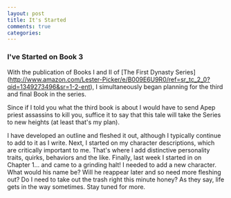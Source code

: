 ```yaml
---
layout: post
title: It's Started
comments: true
categories:
---
```

### I've Started on Book 3

With the publication of Books I and II of [The First Dynasty Series] (http://www.amazon.com/Lester-Picker/e/B009E6U9R0/ref=sr_tc_2_0?qid=1349273496&sr=1-2-ent), I simultaneously began planning for the third and final Book in the series. 

<!--more-->

Since if I told you what the third book is about I would have to send Apep priest assassins to kill you, suffice it to say that this tale will take the Series to new heights (at least that's my plan). 

I have developed an outline and fleshed it out, although I typically continue to add to it as I write. Next, I started on my character descriptions, which are critically important to me. That's where I add distinctive personality traits, quirks, behaviors and the like. Finally, last week I started in on Chapter 1… and came to a grinding halt!  I needed to add a new character. What would his name be? Will he reappear later and so need more fleshing out? Do I need to take out the trash right this minute honey? As they say, life gets in the way sometimes. Stay tuned for more. 


